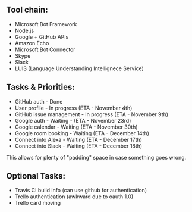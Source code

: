 ## Tool chain:

* Microsoft Bot Framework
* Node.js
* Google + GitHub APIs
* Amazon Echo
* Microsoft Bot Connector
* Skype
* Slack
* LUIS (Language Understanding Intellignece Service)

## Tasks & Priorities:

* GitHub auth - Done
* User profile - In progress (ETA - November 4th)
* GitHub issue management - In progress (ETA - November 9th)
* Google auth - Waiting - (ETA - November 23rd)
* Google calendar - Waiting (ETA - November 30th)
* Google room booking - Waiting (ETA - December 14th)
* Connect into Alexa - Waiting (ETA - December 17th)
* Connect into Slack - Waiting (ETA - December 18th)

This allows for plenty of "padding" space in case something goes wrong.

## Optional Tasks:

* Travis CI build info (can use github for authentication)
* Trello authentication (awkward due to oauth 1.0)
* Trello card moving